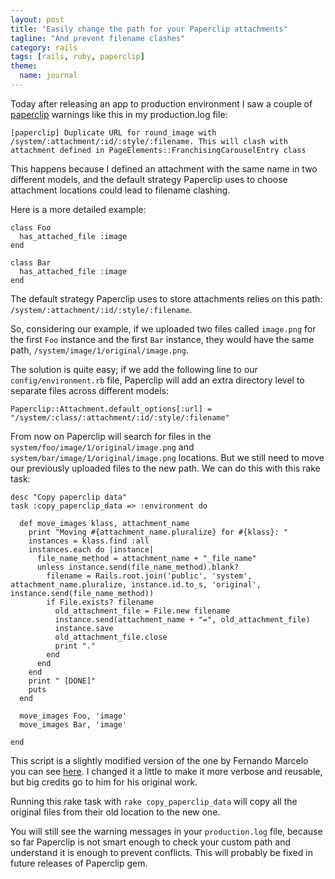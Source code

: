 ```yaml
---
layout: post
title: "Easily change the path for your Paperclip attachments"
tagline: "And prevent filename clashes"
category: rails
tags: [rails, ruby, paperclip]
theme:
  name: journal
---
```


Today after releasing an app to production environment I saw a couple of
[paperclip](https://github.com/thoughtbot/paperclip) warnings like this 
in my production.log file:

    [paperclip] Duplicate URL for round_image with /system/:attachment/:id/:style/:filename. This will clash with attachment defined in PageElements::FranchisingCarouselEntry class

This happens because I defined an attachment with the same name in two
different models, and the default strategy Paperclip uses to choose
attachment locations could lead to filename clashing.

Here is a more detailed example:

    class Foo
      has_attached_file :image
    end

    class Bar
      has_attached_file :image
    end

The default strategy Paperclip uses to store attachments relies on this
path: `/system/:attachment/:id/:style/:filename`.

So, considering our example, if we uploaded two files called `image.png`
for the first `Foo` instance and the first `Bar` instance, they would
have the same path, `/system/image/1/original/image.png`.

The solution is quite easy; if we add the following line to our
`config/environment.rb` file, Paperclip will add an extra directory
level to separate files across different models:

    Paperclip::Attachment.default_options[:url] = "/system/:class/:attachment/:id/:style/:filename"

From now on Paperclip will search for files in the
`system/foo/image/1/original/image.png` and
`system/bar/image/1/original/image.png` locations. But we still need to
move our previously uploaded files to the new path. We can do this with
this rake task:


    desc "Copy paperclip data"
    task :copy_paperclip_data => :environment do

      def move_images klass, attachment_name
        print "Moving #{attachment_name.pluralize} for #{klass}: "
        instances = klass.find :all
        instances.each do |instance|
          file_name_method = attachment_name + "_file_name"
          unless instance.send(file_name_method).blank?
            filename = Rails.root.join('public', 'system', attachment_name.pluralize, instance.id.to_s, 'original', instance.send(file_name_method))
            if File.exists? filename
              old_attachment_file = File.new filename
              instance.send(attachment_name + "=", old_attachment_file)
              instance.save
              old_attachment_file.close
              print "."
            end
          end
        end
        print " [DONE]"
        puts
      end

      move_images Foo, 'image'
      move_images Bar, 'image'

    end

This script is a slightly modified version of the one by Fernando
Marcelo you can see [here](http://fernandomarcelo.com/2012/05/paperclip-how-to-move-existing-attachments-to-a-new-path/).
I changed it a little to make it more verbose and reusable, but big
credits go to him for his original work.

Running this rake task with `rake copy_paperclip_data` will copy all the
original files from their old location to the new one.

You will still see the warning messages in your `production.log` file,
because so far Paperclip is not smart enough to check your custom path
and understand it is enough to prevent conflicts. This will probably be
fixed in future releases of Paperclip gem.

